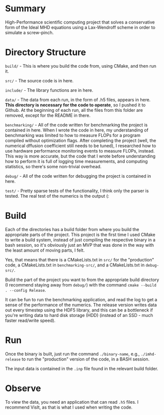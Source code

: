 # Summary
High-Performance scientific computing project that solves a conservative form of the Ideal MHD equations using a Lax-Wendroff scheme in order to simulate a screw-pinch. 

# Directory Structure
`build/` - This is where you build the code from, using CMake, and then run it. 

`src/` - The source code is in here.

`include/` - The library functions are in here.

`data/` - The data from each run, in the form of .h5 files, appears in here. **This directory is necessary for the code to operate**, so I pushed it to Github. At the beginning of each run, all the files from this folder are removed, except for the README in there.

`benchmarking/` - All of the code written for benchmarking the project is contained in here. When I wrote the code in here, my understanding of benchmarking was limited to how to measure FLOPs for a program compiled without optimization flags. After completing the project (well, the numerical dffusion coefficient still needs to be tuned), I researched how to use hardware performance monitoring events to measure FLOPs, instead. This way is more accurate, but the code that I wrote before understanding how to perform it is full of logging time measurements, and computing statistics, so there's some non-trivial overhead. 

`debug/` - All of the code written for debugging the project is contained in here.

`test/` - Pretty sparse tests of the functionality, I think only the parser is tested. The real test of the numerics is the output (:

# Build
Each of the directories has a build folder from where you build the appropriate parts of the project. This project is the first time I used CMake to write a build system, instead of just compiling the respective binary in a bash session, so it's obviously just an MVP that was done in the way with the least amount of moving parts, I felt. 

Yes, that means that there is a CMakeLists.txt in `src/` for the "production" code, a CMakeLists.txt in `benchmarking-src/`, and a CMakeLists.txt in `debug-src/`. 

Build the part of the project you want to from the appropriate build directory (I recommend staying away from `debug/`) with the command `cmake --build . --config Release`. 

It can be fun to run the benchmarking application, and read the log to get a sense of the performance of the numerics. The release version writes data out every timestep using the HDF5 library, and this can be a bottleneck if you're writing data to hard disk storage (HDD) (instead of an SSD - much faster read/write speed).  

# Run
Once the binary is built, just run the command `./binary-name`, e.g., `./imhd-release` to run the "production" version of the code, in a BASH session. 

The input data is contained in the `.inp` file found in the relevant build folder.  

# Observe
To view the data, you need an application that can read `.h5` files. I recommend VisIt, as that is what I used when writing the code. 
